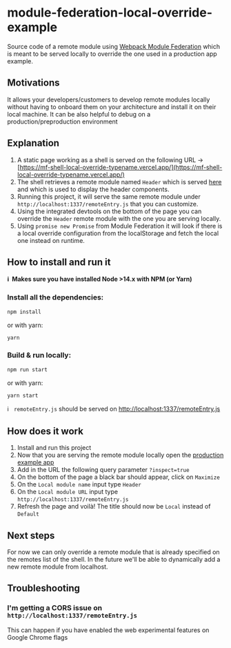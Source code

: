 # module-federation-local-override-example

Source code of a remote module using [Webpack Module Federation](https://webpack.js.org/concepts/module-federation/) which is meant to be served locally to override the one used in a production app example.

## Motivations

It allows your developers/customers to develop remote modules locally without having to onboard them on your architecture and install it on their local machine. It can be also helpful to debug on a production/preproduction environment

## Explanation

1. A static page working as a shell is served on the following URL -> [https://mf-shell-local-override-typename.vercel.app/](https://mf-shell-local-override-typename.vercel.app/)
2. The shell retrieves a remote module named `Header` which is served [here](https://mf-header-remote-module-typename.vercel.app/remoteEntry.js) and which is used to display the header components.
3. Running this project, it will serve the same remote module under `http://localhost:1337/remoteEntry.js` that you can customize.
4. Using the integrated devtools on the bottom of the page you can override the `Header` remote module with the one you are serving locally.
5. Using `promise new Promise` from Module Federation it will look if there is a local override configuration from the localStorage and fetch the local one instead on runtime.

## How to install and run it

__ℹ️ &nbsp;Makes sure you have installed Node >14.x with NPM (or Yarn)__

### Install all the dependencies:
```bash
npm install
```
or with yarn:
```bash
yarn
```

### Build & run locally:
```bash
npm run start
```
or with yarn:
```bash
yarn start
```

ℹ️ &nbsp; `remoteEntry.js` should be served on [http://localhost:1337/remoteEntry.js](http://localhost:1337/remoteEntry.js)


## How does it work

1. Install and run this project
2. Now that you are serving the remote module locally open the [production example app](https://mf-shell-local-override-typename.vercel.app/)
3. Add in the URL the following query parameter `?inspect=true`
4. On the bottom of the page a black bar should appear, click on `Maximize`
5. On the `Local module name` input type `Header`
6. On the `Local module URL` input type `http://localhost:1337/remoteEntry.js`
7. Refresh the page and voilà! The title should now be `Local` instead of `Default`

## Next steps
For now we can only override a remote module that is already specified on the remotes list of the shell. In the future we'll be able to dynamically add a new remote module from localhost.

## Troubleshooting
### I'm getting a CORS issue on `http://localhost:1337/remoteEntry.js`
This can happen if you have enabled the web experimental features on Google Chrome flags